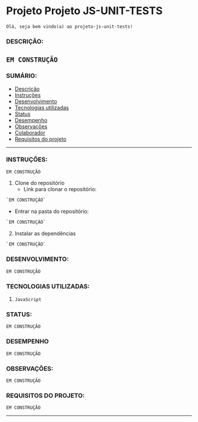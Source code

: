 
<!-- Olá, Tryber!
Esse é apenas um arquivo inicial para o README do seu projeto.
É essencial que você preencha esse documento por conta própria, ok?
Não deixe de usar nossas dicas de escrita de README de projetos, e deixe sua criatividade brilhar!
:warning: IMPORTANTE: você precisa deixar nítido:
- quais arquivos/pastas foram desenvolvidos por você; 
- quais arquivos/pastas foram desenvolvidos por outra pessoa estudante;
- quais arquivos/pastas foram desenvolvidos pela Trybe.
-->

# Projeto Projeto JS-UNIT-TESTS
  `Olá, seja bem vindo(a) ao projeto-js-unit-tests!`

### DESCRIÇÃO:
`EM CONSTRUÇÃO`
---

### SUMÁRIO:
  - [Descrição](#descrição)
  - [Instruções](#instruções)
  - [Desenvolvimento](#desenvolvimento)
  - [Tecnologias utilizadas](#tecnologias-utilizadas)
  - [Status](#status)
  - [Desempenho](#desempenho)
  - [Observações](#observações)
  - [Colaborador](#colaborador)
  - [Requisitos do projeto](#requisitos-do-projeto)

  ---

### INSTRUÇÕES:
`EM CONSTRUÇÃO`
1. Clone do repositório
    * Link para clonar o repositório:
```bash
`EM CONSTRUÇÃO`
```

* Entrar na pasta do repositório:
```bash
`EM CONSTRUÇÃO`
```
2. Instalar as dependências
```bash
`EM CONSTRUÇÃO`
```
### DESENVOLVIMENTO:

`EM CONSTRUÇÃO`

### TECNOLOGIAS UTILIZADAS:

1. `JavaScript`
<!-- 
2. `Jest`
    * Os teste unitários foram implementado em **Jest**
    * Todos os testes foram implementado pela <a href="https://betrybe.com">**TRYBE**</a>
-->

### STATUS:
`EM CONSTRUÇÃO`

### DESEMPENHO
`EM CONSTRUÇÃO`

### OBSERVAÇÕES:
`EM CONSTRUÇÃO`
<!-- 
* Todos os arquivos desse projeto foram fornecidos pela <a href="https://betrybe.com">**TRYBE**</a>
* Todos os arquivos de teste desse projeto foram fornecidos e implementados pela <a href="https://betrybe.com">**TR

### COLABORADOR:
`EM CONSTRUÇÃO`
<!--
* Colaborador(es,as)
    * Este projeto foi desenvolvido individualmente por mim, `Walace Nascimento`
-->
### REQUISITOS DO PROJETO:
`EM CONSTRUÇÃO`

---
